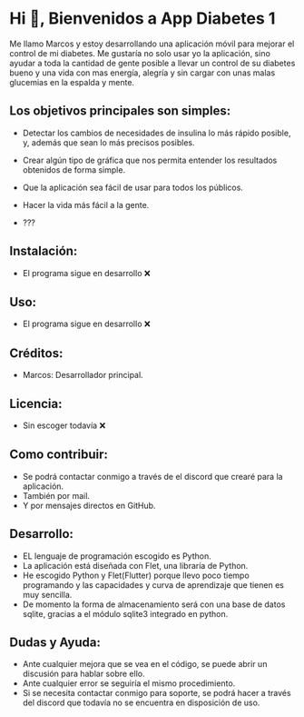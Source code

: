 # Hi 👋, Bienvenidos a App Diabetes 1

Me llamo Marcos y estoy desarrollando una aplicación móvil para mejorar el control de mi diabetes.
Me gustaría no solo usar yo la aplicación, sino ayudar a toda la cantidad de gente posible a llevar un control de su diabetes
bueno y una vida con mas energía, alegría y sin cargar con unas malas glucemias en la espalda y mente.

## Los objetivos principales son simples:

  - Detectar los cambios de necesidades de insulina lo más rápido posible, y, además que sean lo más precisos posibles.

  - Crear algún tipo de gráfica que nos permita entender los resultados obtenidos de forma simple.

  - Que la aplicación sea fácil de usar para todos los públicos.

  - Hacer la vida más fácil a la gente.

  - ???

## Instalación: 
  - El programa sigue en desarrollo ❌

## Uso:
  - El programa sigue en desarrollo ❌

## Créditos:
  - Marcos: Desarrollador principal.

## Licencia:
  - Sin escoger todavía ❌

## Como contribuir: 
  - Se podrá contactar conmigo a través de el discord que crearé para la aplicación.
  - También por mail.
  - Y por mensajes directos en GitHub.

## Desarrollo:
  - EL lenguaje de programación escogido es Python.
  - La aplicación está diseñada con Flet, una libraría de Python.
  - He escogido Python y Flet(Flutter) porque llevo poco tiempo programando y las capacidades y curva de aprendizaje que tienen es muy sencilla.
  - De momento la forma de almacenamiento será con una base de datos sqlite, gracias a el módulo sqlite3 integrado en python.

## Dudas y Ayuda:
  - Ante cualquier mejora que se vea en el código, se puede abrir un discusión para hablar sobre ello.
  - Ante cualquier error se seguiría el mismo procedimiento.
  - Si se necesita contactar conmigo para soporte, se podrá hacer a través del discord que todavía no se encuentra en disposición de uso.

